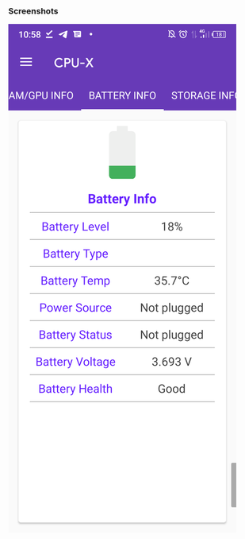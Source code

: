 ### Screenshots
![Screenshot 1](https://raw.githubusercontent.com/masrafi115/CPU-X/refs/heads/main/screenshots/Screenshot_20230521-105810.png)
